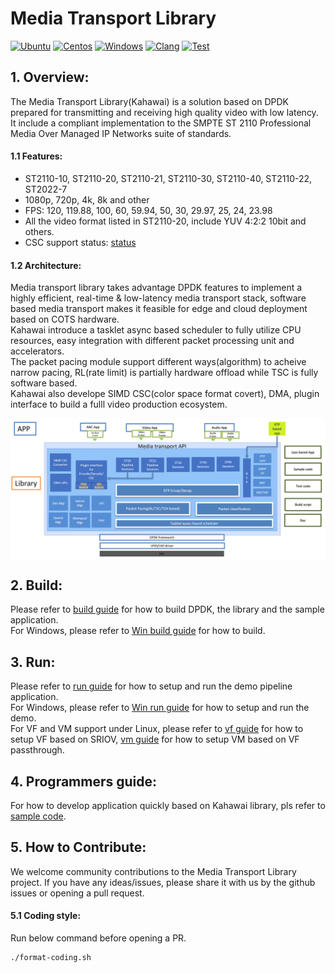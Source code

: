 # Media Transport Library
[![Ubuntu](https://github.com/OpenVisualCloud/Media-Transport-Library/actions/workflows/ubuntu_build.yml/badge.svg)](https://github.com/OpenVisualCloud/Media-Transport-Library/actions/workflows/ubuntu_build.yml)
[![Centos](https://github.com/OpenVisualCloud/Media-Transport-Library/actions/workflows/centos_build.yaml/badge.svg)](https://github.com/OpenVisualCloud/Media-Transport-Library/actions/workflows/centos_build.yaml)
[![Windows](https://github.com/OpenVisualCloud/Media-Transport-Library/actions/workflows/windows.yml/badge.svg)](https://github.com/OpenVisualCloud/Media-Transport-Library/actions/workflows/windows.yml)
[![Clang](https://github.com/OpenVisualCloud/Media-Transport-Library/actions/workflows/clang_build.yml/badge.svg)](https://github.com/OpenVisualCloud/Media-Transport-Library/actions/workflows/clang_build.yml)
[![Test](https://github.com/OpenVisualCloud/Media-Transport-Library/actions/workflows/ubuntu_build_with_gtest.yml/badge.svg)](https://github.com/OpenVisualCloud/Media-Transport-Library/actions/workflows/ubuntu_build_with_gtest.yml)

## 1. Overview:
The Media Transport Library(Kahawai) is a solution based on DPDK prepared for transmitting and receiving high quality video with low latency. It include a compliant implementation to the SMPTE ST 2110 Professional Media Over Managed IP Networks suite of standards.

#### 1.1 Features:
* ST2110-10, ST2110-20, ST2110-21, ST2110-30, ST2110-40, ST2110-22, ST2022-7
* 1080p, 720p, 4k, 8k and other
* FPS: 120, 119.88, 100, 60, 59.94, 50, 30, 29.97, 25, 24, 23.98
* All the video format listed in ST2110-20, include YUV 4:2:2 10bit and others.
* CSC support status: [status](doc/convert.md)

#### 1.2 Architecture:
Media transport library takes advantage DPDK features to implement a highly efficient, real-time & low-latency media transport stack, software based media transport makes it feasible for edge and cloud deployment based on COTS hardware.<br>
Kahawai introduce a tasklet async based scheduler to fully utilize CPU resources, easy integration with different packet processing unit and accelerators.<br>
The packet pacing module support different ways(algorithm) to acheive narrow pacing, RL(rate limit) is partially hardware offload while TSC is fully software based.<br>
Kahawai also develope SIMD CSC(color space format covert), DMA, plugin interface to build a fulll video production ecosystem.
<div align="center">
<img src="doc/png/arch.png" align="center" alt="overall architecture">
</div>

## 2. Build:
Please refer to [build guide](doc/build.md) for how to build DPDK, the library and the sample application.<br>
For Windows, please refer to [Win build guide](doc/build_WIN.md) for how to build.

## 3. Run:
Please refer to [run guide](doc/run.md) for how to setup and run the demo pipeline application.<br>
For Windows, please refer to [Win run guide](doc/run_WIN.md) for how to setup and run the demo.<br>
For VF and VM support under Linux, please refer to [vf guide](doc/vf.md) for how to setup VF based on SRIOV, [vm guide](doc/vm.md) for how to setup VM based on VF passthrough.

## 4. Programmers guide:
For how to develop application quickly based on Kahawai library, pls refer to [sample code](app/sample).

## 5. How to Contribute:
We welcome community contributions to the Media Transport Library project. If you have any ideas/issues, please share it with us by the github issues or opening a pull request.

#### 5.1 Coding style:
Run below command before opening a PR.
```bash
./format-coding.sh
```
